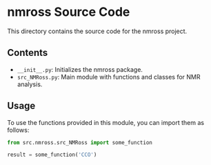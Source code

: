 # nmross Source Code

This directory contains the source code for the nmross project.

## Contents

- `__init__.py`: Initializes the nmross package.
- `src_NMRoss.py`: Main module with functions and classes for NMR analysis.

## Usage

To use the functions provided in this module, you can import them as follows:

```python
from src.nmross.src_NMRoss import some_function

result = some_function('CCO')

